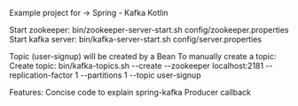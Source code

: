 Example project for -> Spring - Kafka  Kotlin 


Start zookeeper: bin/zookeeper-server-start.sh config/zookeeper.properties
Start kafka server: bin/kafka-server-start.sh config/server.properties

Topic (user-signup) will be created by a Bean
To manually create a topic:
Create topic: bin/kafka-topics.sh --create --zookeeper localhost:2181 --replication-factor 1 --partitions 1 --topic user-signup


Features:
Concise code to explain spring-kafka 
Producer callback